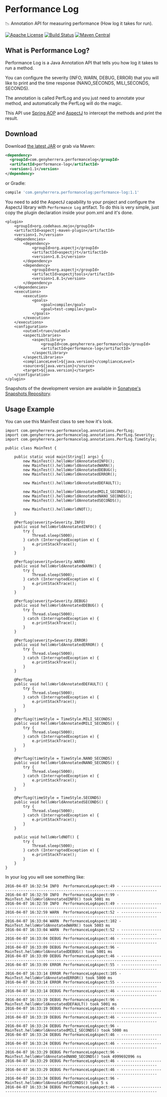 # Performance Log #

:chart_with_downwards_trend: Annotation API for measuring performance (How log it takes for run).

[![Apache License](http://img.shields.io/badge/license-ASL-blue.svg)](https://github.com/genyherrera/performance-log/blob/master/LICENSE)
[![Build Status](https://travis-ci.org/genyherrera/performance-log.svg)](https://travis-ci.org/genyherrera/performance-log)
[![Maven Central](https://maven-badges.herokuapp.com/maven-central/com.genyherrera.performancelog/performance-log/badge.svg)](https://maven-badges.herokuapp.com/maven-central/com.genyherrera.performancelog/performance-log)

## What is Performance Log? ##
Performance Log is a Java Annotation API that tells you how log it takes to run a method. 

You can configure the severity (INFO, WARN, DEBUG, ERROR) that you will like to print and the time response (NANO_SECONDS, MILI_SECONDS, SECONDS). 

The annotation is called PerfLog and you just need to annotate your method, and automatically the PerfLog will do the magic.

This API use [Spring AOP](http://docs.spring.io/spring/docs/current/spring-framework-reference/html/aop.html) and [AspectJ](http://projects.eclipse.org/projects/tools.aspectj) to intercept the methods and print the result.

## Download ##

Download [the latest JAR](https://search.maven.org/remote_content?g=com.genyherrera.performancelog&a=performance-log&v=LATEST) or grab via Maven:
```xml
<dependency>
  <groupId>com.genyherrera.performancelog</groupId>
  <artifactId>performance-log</artifactId>
  <version>1.1</version>
</dependency>
```
or Gradle:
```groovy
compile 'com.genyherrera.performancelog:performance-log:1.1'
```

You need to add the AspectJ capability to your project and configure the AspectJ library with `Performance Log` artifact. 
To do this is very simple, just copy the plugin declaration inside your pom.xml and it's done.

```
<plugin>
	<groupId>org.codehaus.mojo</groupId>
	<artifactId>aspectj-maven-plugin</artifactId>
	<version>1.7</version>
	<dependencies>
		<dependency>
			<groupId>org.aspectj</groupId>
			<artifactId>aspectjrt</artifactId>
			<version>1.8.1</version>
		</dependency>
		<dependency>
			<groupId>org.aspectj</groupId>
			<artifactId>aspectjtools</artifactId>
			<version>1.8.1</version>
		</dependency>
	</dependencies>
	<executions>
		<execution>
			<goals>
				<goal>compile</goal>
				<goal>test-compile</goal>
			</goals>
		</execution>
	</executions>
	<configuration>
		<outxml>true</outxml>
		<aspectLibraries>
			<aspectLibrary>
				<groupId>com.genyherrera.performancelog</groupId>
				<artifactId>performance-log</artifactId>
			</aspectLibrary>
		</aspectLibraries>
		<complianceLevel>${java.version}</complianceLevel>
		<source>${java.version}</source>
		<target>${java.version}</target>
	</configuration>
</plugin>		
```

Snapshots of the development version are available in [Sonatype's Snapshots Repository](https://oss.sonatype.org/content/repositories/snapshots/com/genyherrera/performancelog/performance-log/).

## Usage Example ##

You can use this MainTest class to see how it's look.
 
```
import com.genyherrera.performancelog.annotations.PerfLog;
import com.genyherrera.performancelog.annotations.PerfLog.Severity;
import com.genyherrera.performancelog.annotations.PerfLog.TimeStyle;

public class MainTest {

	public static void main(String[] args) {
		new MainTest().helloWorldAnnotatedINFO();
		new MainTest().helloWorldAnnotatedWARN();
		new MainTest().helloWorldAnnotatedDEBUG();
		new MainTest().helloWorldAnnotatedERROR();

		new MainTest().helloWorldAnnotatedDEFAULT();
		
		new MainTest().helloWorldAnnotatedMILI_SECONDS();
		new MainTest().helloWorldAnnotatedNANO_SECONDS();
		new MainTest().helloWorldAnnotatedSECONDS();
		
		new MainTest().helloWorldNOT();
	}
	
	@PerfLog(severity=Severity.INFO)
    public void helloWorldAnnotatedINFO() {
		try {
			Thread.sleep(5000);
		} catch (InterruptedException e) {
			e.printStackTrace();
		}
    }
	
	@PerfLog(severity=Severity.WARN)
    public void helloWorldAnnotatedWARN() {
		try {
			Thread.sleep(5000);
		} catch (InterruptedException e) {
			e.printStackTrace();
		}
    }
	
	@PerfLog(severity=Severity.DEBUG)
    public void helloWorldAnnotatedDEBUG() {
		try {
			Thread.sleep(5000);
		} catch (InterruptedException e) {
			e.printStackTrace();
		}
    }
    
	@PerfLog(severity=Severity.ERROR)
    public void helloWorldAnnotatedERROR() {
		try {
			Thread.sleep(5000);
		} catch (InterruptedException e) {
			e.printStackTrace();
		}
    }
	
	@PerfLog
    public void helloWorldAnnotatedDEFAULT() {
		try {
			Thread.sleep(5000);
		} catch (InterruptedException e) {
			e.printStackTrace();
		}
    }
    
	@PerfLog(timeStyle = TimeStyle.MILI_SECONDS)
    public void helloWorldAnnotatedMILI_SECONDS() {
		try {
			Thread.sleep(5000);
		} catch (InterruptedException e) {
			e.printStackTrace();
		}
    }
	
	@PerfLog(timeStyle = TimeStyle.NANO_SECONDS)
    public void helloWorldAnnotatedNANO_SECONDS() {
		try {
			Thread.sleep(5000);
		} catch (InterruptedException e) {
			e.printStackTrace();
		}
    }
	
	@PerfLog(timeStyle = TimeStyle.SECONDS)
    public void helloWorldAnnotatedSECONDS() {
		try {
			Thread.sleep(5000);
		} catch (InterruptedException e) {
			e.printStackTrace();
		}
    }
	
    public void helloWorldNOT() {
    	try {
			Thread.sleep(5000);
		} catch (InterruptedException e) {
			e.printStackTrace();
		}
    }
}

``` 
In your log you will see something like:

```
2016-04-07 16:32:54 INFO  PerformanceLogAspect:49 - --------------------------------------------------------------------------------------
2016-04-07 16:32:59 INFO  PerformanceLogAspect:99 - MainTest.helloWorldAnnotatedINFO() took 5001 ms
2016-04-07 16:32:59 INFO  PerformanceLogAspect:49 - --------------------------------------------------------------------------------------
2016-04-07 16:32:59 WARN  PerformanceLogAspect:52 - --------------------------------------------------------------------------------------
2016-04-07 16:33:04 WARN  PerformanceLogAspect:102 - MainTest.helloWorldAnnotatedWARN() took 5003 ms
2016-04-07 16:33:04 WARN  PerformanceLogAspect:52 - --------------------------------------------------------------------------------------
2016-04-07 16:33:04 DEBUG PerformanceLogAspect:46 - --------------------------------------------------------------------------------------
2016-04-07 16:33:09 DEBUG PerformanceLogAspect:96 - MainTest.helloWorldAnnotatedDEBUG() took 5001 ms
2016-04-07 16:33:09 DEBUG PerformanceLogAspect:46 - --------------------------------------------------------------------------------------
2016-04-07 16:33:09 ERROR PerformanceLogAspect:55 - --------------------------------------------------------------------------------------
2016-04-07 16:33:14 ERROR PerformanceLogAspect:105 - MainTest.helloWorldAnnotatedERROR() took 5000 ms
2016-04-07 16:33:14 ERROR PerformanceLogAspect:55 - --------------------------------------------------------------------------------------
2016-04-07 16:33:14 DEBUG PerformanceLogAspect:46 - --------------------------------------------------------------------------------------
2016-04-07 16:33:19 DEBUG PerformanceLogAspect:96 - MainTest.helloWorldAnnotatedDEFAULT() took 5001 ms
2016-04-07 16:33:19 DEBUG PerformanceLogAspect:46 - --------------------------------------------------------------------------------------
2016-04-07 16:33:19 DEBUG PerformanceLogAspect:46 - --------------------------------------------------------------------------------------
2016-04-07 16:33:24 DEBUG PerformanceLogAspect:96 - MainTest.helloWorldAnnotatedMILI_SECONDS() took 5000 ms
2016-04-07 16:33:24 DEBUG PerformanceLogAspect:46 - --------------------------------------------------------------------------------------
2016-04-07 16:33:24 DEBUG PerformanceLogAspect:46 - --------------------------------------------------------------------------------------
2016-04-07 16:33:29 DEBUG PerformanceLogAspect:96 - MainTest.helloWorldAnnotatedNANO_SECONDS() took 4999692096 ns
2016-04-07 16:33:29 DEBUG PerformanceLogAspect:46 - --------------------------------------------------------------------------------------
2016-04-07 16:33:29 DEBUG PerformanceLogAspect:46 - --------------------------------------------------------------------------------------
2016-04-07 16:33:34 DEBUG PerformanceLogAspect:96 - MainTest.helloWorldAnnotatedSECONDS() took 5 s
2016-04-07 16:33:34 DEBUG PerformanceLogAspect:46 - --------------------------------------------------------------------------------------


``` 
 